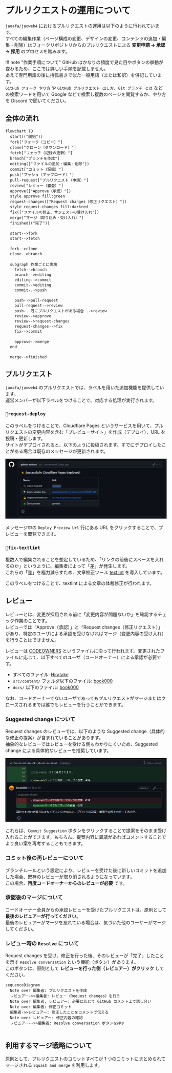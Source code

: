 # プルリクエストの運用について

`jaoafa/jaoweb4` におけるプルリクエストの運用は以下のように行われています。  
すべての編集作業（ページ構成の変更、デザインの変更、コンテンツの追加・編集・削除）はフォークリポジトリからのプルリクエストによる **変更申請 → 承認 → 採用** のプロセスを踏みます。

!!! note "作業手順について"
    GitHub はかなりの頻度で見た目やボタンの挙動が変わるため、ここでは詳しい手順を記載しません。  
    あえて専門用語の後に括弧書きで似た一般用語（または和訳）を併記しています。  
    `GitHub フォーク やり方` や `GitHub プルリクエスト 出し方`、`Git ブランチ とは` などの検索ワードを用いて Google などで検索し複数のページを閲覧するか、やり方を Discord で聞いてください。

## 全体の流れ

```mermaid
flowchart TD
  start(("開始"))
  fork["フォーク（コピー）"]
  clone["クローン（ダウンロード）"]
  fetch["フェッチ（記録の更新）"]
  branch["ブランチを作成"]
  editing(["ファイルの追加・編集・削除"])
  commit["コミット（記録）"]
  push["プッシュ（アップロード）"]
  pull-request["プルリクエスト（申請）"]
  review["レビュー（審査）"]
  approve(["Approve（承認）"])
  style approve fill:green
  request-changes(["Request changes（修正リクエスト）"])
  style request-changes fill:darkred
  fix(["ファイルの修正、サジェストの受け入れ"])
  merge["マージ（取り込み・受け入れ）"]
  finished(("完了"))

  start-->fork
  start-->fetch

  fork-->clone
  clone-->branch

  subgraph 作業ごとに実施
    fetch-->branch
    branch-->editing
    editing-->commit
    commit-->editing
    commit-.->push

    push-->pull-request
    pull-request-->review
    push-. 既にプルリクエストがある場合 .->review
    review-->approve
    review-->request-changes
    request-changes-->fix
    fix-->commit

    approve-->merge
  end

  merge-->finished
```

## プルリクエスト

`jaoafa/jaoweb4` のプルリクエストでは、ラベルを用いた追加機能を提供しています。  
運営メンバーが以下ラベルをつけることで、対応する処理が実行されます。

### `🚀request-deploy`

このラベルをつけることで、Cloudflare Pages というサービスを用いて、プルリクエストの変更内容を含む「プレビューサイト」を作成（デプロイ）、URL を投稿・更新します。  
サイトがデプロイされると、以下のように投稿されます。すでにデプロイしたことがある場合は既存のメッセージが更新されます。

![デプロイ完了メッセージのスクリーンショット](assets/deployed.png)

メッセージ中の `Deploy Preview Url` 行にある URL をクリックすることで、プレビューを閲覧できます。

### `🔧fix-textlint`

複数人で編集されることを想定しているため、「リンクの前後にスペースを入れるのか」というように、編集者によって「差」が発生します。  
これらの「差」を極力減らすため、文章校正ツール [textlint](https://github.com/textlint/textlint) を導入しています。

このラベルをつけることで、textlint による文章の体裁修正が行われます。

## レビュー

レビューとは、変更が採用される前に「変更内容が問題ないか」を確認するチェック作業のことです。  
レビューでは「Approve（承認）」と「Request changes（修正リクエスト）」があり、特定のユーザによる承認を受けなければマージ（変更内容の受け入れ）を行うことはできません。

レビューは [CODEOWNERS](https://github.com/jaoafa/jaoweb4/blob/main/.github/CODEOWNERS) というファイルに沿って行われます。変更されたファイルに応じて、以下すべてのユーザ（コードオーナー）による承認が必要です。

- すべてのファイル: [Hiratake](https://github.com/Hiratake)
- `src/content/` フォルダ以下のファイル: [book000](https://github.com/book000)
- `docs/` 以下のファイル: [book000](https://github.com/book000)

なお、コードオーナーでないユーザであってもプルリクエストがマージまたはクローズされるまでは誰でもレビューを行うことができます。

### Suggested change について

Request changes のレビューでは、以下のような Suggested change（具体的な修正の提案）が含まれていることがあります。  
抽象的なレビューではレビューを受ける側もわかりにくいため、Suggested change による具体的なレビューを推奨しています。

![Suggested change の例を示すスクリーンショット](assets/suggestion.png)

これらは、`Commit Suggestion` ボタンをクリックすることで提案をそのまま受け入れることができます。もちろん、提案内容に異議があればコメントすることでより良い案を再考することもできます。

### コミット後の再レビューについて

ブランチルールという設定により、レビューを受けた後に新しいコミットを追加した場合、既存のレビューが取り消されるようになっています。  
この場合、**再度コードオーナーからのレビューが必要** です。

### 承認後のマージについて

コードオーナー全員からの承認レビューを受けたプルリクエストは、原則として **最後のレビュアーが行ってください**。  
最後のレビュアーがマージを忘れている場合は、気づいた他のユーザーがマージしてください。

### レビュー時の `Resolve` について

Request changes を受け、修正を行った後、そのレビューが「完了」したことを示す `Resolve conversation` という機能（ボタン）があります。  
このボタンは、原則として **レビューを行った側（レビュアー）がクリック** してください。

```mermaid
sequenceDiagram
  Note over 編集者: プルリクエストを作成
  レビュアー->>編集者: レビュー（Request changes）を行う
  Note over 編集者, レビュアー: 必要に応じて GitHub コメント上で話し合い
  Note over 編集者: 修正コミット
  編集者->>レビュアー: 修正したことをコメントで伝える
  Note over レビュアー: 修正内容の確認
  レビュアー-->>編集者: Resolve conversation ボタンを押す
  
```

## 利用するマージ戦略について

原則として、プルリクエストのコミットすべてが 1 つのコミットにまとめられてマージされる `Squash and merge` を利用します。
